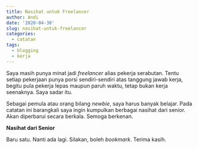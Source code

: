 ```yaml
---
title: Nasihat untuk Freelancer
author: Andi
date: '2020-04-30'
slug: nasihat-untuk-freelancer
categories:
  - catatan
tags:
  - blogging
  - kerja
---
```


Saya masih punya minat jadi _freelancer_ alias pekerja serabutan. Tentu setiap pekerjaan punya porsi sendiri-sendiri atas tanggung jawab kerja, begitu pula pekerja lepas maupun paruh waktu, tetap bukan kerja seenaknya. Saya sadar itu.

Sebagai pemula atau orang bilang _newbie_, saya harus banyak belajar. Pada catatan ini barangkali saya ingin kumpulkan berbagai nasihat dari senior. Akan diperbarui secara berkala. Semoga berkenan.

**Nasihat dari Senior**

<script async src="https://telegram.org/js/telegram-widget.js?8" data-telegram-post="freelancerID/77503" data-width="100%"></script>

Baru satu. Nanti ada lagi. Silakan, boleh _bookmark_. Terima kasih.